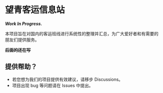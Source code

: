 # 望青客运信息站

***Work In Progress.***

本项目旨在对国内的客运班线进行系统性的整理并汇总，为广大爱好者和有需要的朋友们提供服务。

**~~后面的还在写~~**

## 提供帮助？

- 若您想为我们的项目提供有效建议，请移步 Discussions。
- 项目出现 bug 等问题请在 Issues 中提出。